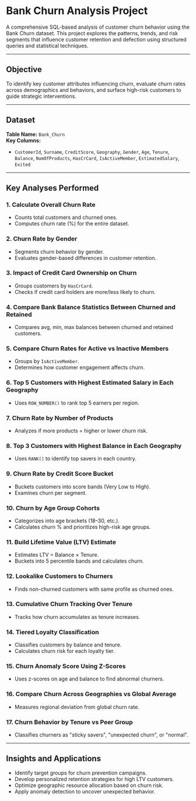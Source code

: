 # Bank Churn Analysis Project

A comprehensive SQL-based analysis of customer churn behavior using the Bank Churn dataset. This project explores the patterns, trends, and risk segments that influence customer retention and defection using structured queries and statistical techniques.

---

## Objective

To identify key customer attributes influencing churn, evaluate churn rates across demographics and behaviors, and surface high-risk customers to guide strategic interventions.

---

##  Dataset

**Table Name:** `Bank_Churn`  
**Key Columns:**  
- `CustomerId`, `Surname`, `CreditScore`, `Geography`, `Gender`, `Age`, `Tenure`, `Balance`, `NumOfProducts`, `HasCrCard`, `IsActiveMember`, `EstimatedSalary`, `Exited`

---

## Key Analyses Performed

### 1. **Calculate Overall Churn Rate**
- Counts total customers and churned ones.
- Computes churn rate (%) for the entire dataset.

### 2. **Churn Rate by Gender**
- Segments churn behavior by gender.
- Evaluates gender-based differences in customer retention.

### 3. **Impact of Credit Card Ownership on Churn**
- Groups customers by `HasCrCard`.
- Checks if credit card holders are more/less likely to churn.

### 4. **Compare Bank Balance Statistics Between Churned and Retained**
- Compares avg, min, max balances between churned and retained customers.

### 5. **Compare Churn Rates for Active vs Inactive Members**
- Groups by `IsActiveMember`.
- Determines how customer engagement affects churn.

### 6. **Top 5 Customers with Highest Estimated Salary in Each Geography**
- Uses `ROW_NUMBER()` to rank top 5 earners per region.

### 7. **Churn Rate by Number of Products**
- Analyzes if more products = higher or lower churn risk.

### 8. **Top 3 Customers with Highest Balance in Each Geography**
- Uses `RANK()` to identify top savers in each country.

### 9. **Churn Rate by Credit Score Bucket**
- Buckets customers into score bands (Very Low to High).
- Examines churn per segment.

### 10. **Churn by Age Group Cohorts**
- Categorizes into age brackets (18–30, etc.).
- Calculates churn % and prioritizes high-risk age groups.

### 11. **Build Lifetime Value (LTV) Estimate**
- Estimates LTV = Balance × Tenure.
- Buckets into 5 percentile bands and calculates churn.

### 12. **Lookalike Customers to Churners**
- Finds non-churned customers with same profile as churned ones.

### 13. **Cumulative Churn Tracking Over Tenure**
- Tracks how churn accumulates as tenure increases.

### 14. **Tiered Loyalty Classification**
- Classifies customers by balance and tenure.
- Calculates churn risk for each loyalty tier.

### 15. **Churn Anomaly Score Using Z-Scores**
- Uses z-scores on age and balance to find abnormal churners.

### 16. **Compare Churn Across Geographies vs Global Average**
- Measures regional deviation from global churn rate.

### 17. **Churn Behavior by Tenure vs Peer Group**
- Classifies churners as "sticky savers", "unexpected churn", or "normal".

---

## Insights and Applications

- Identify target groups for churn prevention campaigns.
- Develop personalized retention strategies for high LTV customers.
- Optimize geographic resource allocation based on churn risk.
- Apply anomaly detection to uncover unexpected behavior.

